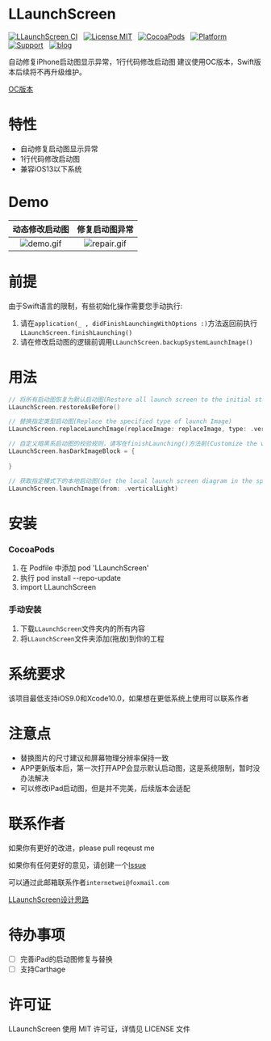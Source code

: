 LLaunchScreen
==============
[![LLaunchScreen CI](https://github.com/internetWei/LLaunchScreen/workflows/LLaunchScreen%20CI/badge.svg)](https://github.com/internetWei/LLaunchScreen/actions)&nbsp;&nbsp; [![License MIT](https://img.shields.io/badge/license-MIT-green.svg?style=flat)](https://github.com/internetWei/LLaunchScreen/blob/master/LICENSE)&nbsp;&nbsp; [![CocoaPods](https://img.shields.io/badge/pod-0.1.1-blue)](http://cocoapods.org/pods/LLaunchScreen)&nbsp;&nbsp; [![Platform](https://img.shields.io/badge/platform-ios-lightgrey)](https://www.apple.com/nl/ios)&nbsp;&nbsp; [![Support](https://img.shields.io/badge/support-iOS%209%2B-blue)](https://www.apple.com/nl/ios)&nbsp;&nbsp; [![blog](https://img.shields.io/badge/blog-budo-blue)](https://internetwei.github.io/)

自动修复iPhone启动图显示异常，1行代码修改启动图
建议使用OC版本，Swift版本后续将不再升级维护。

[OC版本](https://github.com/internetwei/LLDynamicLaunchScreen)

特性
==============
- 自动修复启动图显示异常
- 1行代码修改启动图
- 兼容iOS13以下系统

Demo
==============
| 动态修改启动图  | 修复启动图异常 |
| :-------------: | :-------------: |
| ![demo.gif](https://gitee.com/internetWei/lldynamic-launch-screen/raw/master/Resources/demo.gif)  | ![repair.gif](https://gitee.com/internetWei/lldynamic-launch-screen/raw/master/Resources/Repair.gif)  |

前提
==============
由于Swift语言的限制，有些初始化操作需要您手动执行:
1. 请在`application(_ , didFinishLaunchingWithOptions :)`方法返回前执行`LLaunchScreen.finishLaunching()`
2. 请在修改启动图的逻辑前调用`LLaunchScreen.backupSystemLaunchImage()`

用法
==============
```swift
// 将所有启动图恢复为默认启动图(Restore all launch screen to the initial state)
LLaunchScreen.restoreAsBefore()

// 替换指定类型启动图(Replace the specified type of launch Image)
LLaunchScreen.replaceLaunchImage(replaceImage: replaceImage, type: .verticalLight, quality: 0.8, validation: nil)

// 自定义暗黑系启动图的校验规则，请写在finishLaunching()方法前(Customize the verification rules of the dark style launch screen, Please write before finishLaunching() method)
LLaunchScreen.hasDarkImageBlock = {
    
}

// 获取指定模式下的本地启动图(Get the local launch screen diagram in the specified mode)
LLaunchScreen.launchImage(from: .verticalLight)
```

安装
==============
### CocoaPods
1. 在 Podfile 中添加 pod 'LLaunchScreen'
2. 执行 pod install --repo-update
3. import LLaunchScreen

### 手动安装
1. 下载`LLaunchScreen`文件夹内的所有内容
2. 将`LLaunchScreen`文件夹添加(拖放)到你的工程

系统要求
==============
该项目最低支持iOS9.0和Xcode10.0，如果想在更低系统上使用可以联系作者

注意点
==============
* 替换图片的尺寸建议和屏幕物理分辨率保持一致
* APP更新版本后，第一次打开APP会显示默认启动图，这是系统限制，暂时没办法解决
* 可以修改iPad启动图，但是并不完美，后续版本会适配

联系作者
==============
如果你有更好的改进，please pull reqeust me

如果你有任何更好的意见，请创建一个[Issue](https://github.com/internetWei/LLaunchScreen/issues)

可以通过此邮箱联系作者`internetwei@foxmail.com`

[LLaunchScreen设计思路](https://internetwei.github.io/2021/03/07/LLDynamicLaunchScreen%E7%9A%84%E8%AE%BE%E8%AE%A1%E6%80%9D%E8%B7%AF/)


待办事项
==============
* [ ] 完善iPad的启动图修复与替换
* [ ] 支持Carthage

许可证
==============
LLaunchScreen 使用 MIT 许可证，详情见 LICENSE 文件
